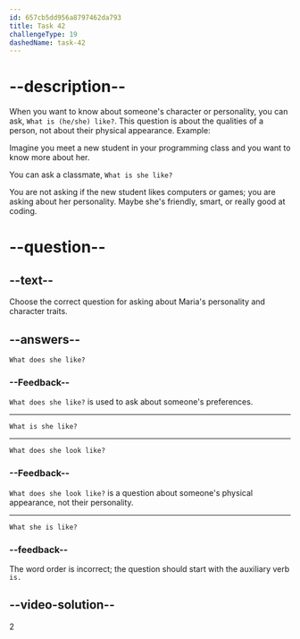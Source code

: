 ```yaml
---
id: 657cb5dd956a8797462da793
title: Task 42
challengeType: 19
dashedName: task-42
---
```


# --description--

When you want to know about someone's character or personality, you can ask, `What is (he/she) like?`. This question is about the qualities of a person, not about their physical appearance. Example:

Imagine you meet a new student in your programming class and you want to know more about her.

You can ask a classmate, `What is she like?`

You are not asking if the new student likes computers or games; you are asking about her personality. Maybe she's friendly, smart, or really good at coding.

# --question--

## --text--

Choose the correct question for asking about Maria's personality and character traits.

## --answers--

`What does she like?`

### --Feedback--

`What does she like?` is used to ask about someone's preferences.

---

`What is she like?`

---

`What does she look like?`

### --Feedback--

`What does she look like?` is a question about someone's physical appearance, not their personality.

---

`What she is like?`

### --feedback--

The word order is incorrect; the question should start with the auxiliary verb `is.`

## --video-solution--

2
